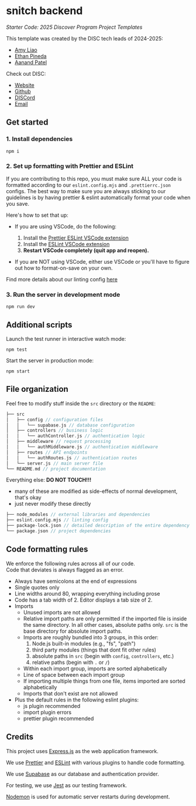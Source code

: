 # snitch backend

_Starter Code: 2025 Discover Program Project Templates_

This template was created by the DISC tech leads of 2024-2025:

- [Amy Liao](https://www.linkedin.com/in/amyzliao/)
- [Ethan Pineda](https://www.linkedin.com/in/ethanpineda/)
- [Aanand Patel](https://www.linkedin.com/in/aanand-patel1/)

Check out DISC:

- [Website](https://disc-nu.github.io/disc-website/)
- [Github](https://github.com/DISC-NU)
- [DISCord](https://discord.gg/mqRQ7s9CyS)
- [Email](disc@u.northwestern.edu)

## Get started

### 1. Install dependencies

```
npm i
```

### 2. Set up formatting with Prettier and ESLint

If you are contributing to this repo, you must make sure ALL your code is
formatted according to our `eslint.config.mjs` and `.prettierrc.json` configs.
The best way to make sure you are always sticking to our guidelines is by having
prettier & eslint automatically format your code when you save.

Here's how to set that up:

- If you are using VSCode, do the following:

  1. Install the
     [Prettier ESLint VSCode extension](https://marketplace.visualstudio.com/items?itemName=rvest.vs-code-prettier-eslint)
  2. Install the
     [ESLint VSCode extension](https://marketplace.visualstudio.com/items?itemName=dbaeumer.vscode-eslint)
  3. **Restart VSCode completely (quit app and reopen).**

- If you are NOT using VSCode, either use VSCode or you'll have to figure out
  how to format-on-save on your own.

Find more details about our linting config [here](#code-formatting-rules)

### 3. Run the server in development mode

```
npm run dev
```

## Additional scripts

Launch the test runner in interactive watch mode:

```
npm test
```

Start the server in production mode:

```
npm start
```

## File organization

Feel free to modify stuff inside the `src` directory or the `README`:

```c
├── src
│   ├── config // configuration files
│   │   └── supabase.js // database configuration
│   ├── controllers // business logic
│   │   └── authController.js // authentication logic
│   ├── middleware // request processing
│   │   └── authMiddleware.js // authentication middleware
│   ├── routes // API endpoints
│   │   └── authRoutes.js // authentication routes
│   └── server.js // main server file
└── README.md // project documentation
```

Everything else: **DO NOT TOUCH!!!**

- many of these are modified as side-effects of normal development, that's okay
- just never modify these directly

```c
├── node_modules // external libraries and dependencies
├── eslint.config.mjs // linting config
├── package-lock.json // detailed description of the entire dependency tree
└── package.json // project dependencies
```

## Code formatting rules

We enforce the following rules across all of our code.  
Code that deviates is always flagged as an error.

- Always have semicolons at the end of expressions
- Single quotes only
- Line widths around 80, wrapping everything including prose
- Code has a tab width of 2. Editor displays a tab size of 2.
- Imports
  - Unused imports are not allowed
  - Relative import paths are only permitted if the imported file is inside the
    same directory. In all other cases, absolute paths only. `src` is the base
    directory for absolute import paths.
  - Imports are roughly bundled into 3 groups, in this order:
    1. Node.js built-in modules (e.g., "fs", "path")
    2. third party modules (things that dont fit other rules)
    3. absolute paths in `src` (begin with `config`, `controllers`, etc.)
    4. relative paths (begin with `.` or `/`)
  - Within each import group, imports are sorted alphabetically
  - Line of space between each import group
  - If importing multiple things from one file, items imported are sorted
    alphabetically
  - Imports that don't exist are not allowed
- Plus the default rules in the following eslint plugins:
  - js plugin recommended
  - import plugin errors
  - prettier plugin recommended

## Credits

This project uses [Express.js](https://expressjs.com/) as the web application
framework.

We use [Prettier](https://prettier.io/) and [ESLint](https://eslint.org/) with
various plugins to handle code formatting.

We use [Supabase](https://supabase.com/) as our database and authentication
provider.

For testing, we use [Jest](https://jestjs.io/) as our testing framework.

[Nodemon](https://nodemon.io/) is used for automatic server restarts during
development.
